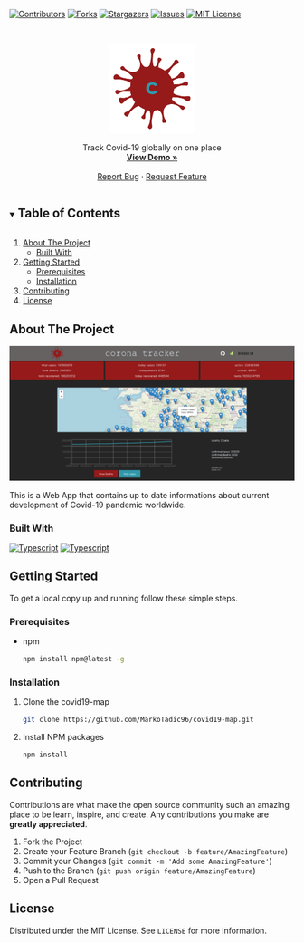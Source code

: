 <!--
*** Thanks for checking out the Best-README-Template. If you have a suggestion
*** that would make this better, please fork the covid19-map and create a pull request
*** or simply open an issue with the tag "enhancement".
*** Thanks again! Now go create something AMAZING! :D
***
***
***
*** To avoid retyping too much info. Do a search and replace for the following:
*** MarkoTadic96, covid19-map, twitter_handle, email, covid19-map, project_description
-->

<!-- PROJECT SHIELDS -->
<!--
*** I'm using markdown "reference style" links for readability.
*** Reference links are enclosed in brackets [ ] instead of parentheses ( ).
*** See the bottom of this document for the declaration of the reference variables
*** for contributors-url, forks-url, etc. This is an optional, concise syntax you may use.
*** https://www.markdownguide.org/basic-syntax/#reference-style-links
-->

[![Contributors][contributors-shield]][contributors-url]
[![Forks][forks-shield]][forks-url]
[![Stargazers][stars-shield]][stars-url]
[![Issues][issues-shield]][issues-url]
[![MIT License][license-shield]][license-url]

<!-- PROJECT LOGO -->
<br />
<p align="center">
  <a href="https://github.com/MarkoTadic96/covid19-map">
    <img src="src/components/coronaLogo.png" alt="Logo" width="150">
  </a>
  <p align="center">
    Track Covid-19 globally on one place
    <br />
    <a href="https://markotadic96.github.io/covid19-map/"><strong>View Demo »</strong></a>
    <br />
    <br />
    <a href="https://github.com/MarkoTadic96/covid19-map/issues">Report Bug</a>
    ·
    <a href="https://github.com/MarkoTadic96/covid19-map/issues">Request Feature</a>
  </p>
</p>

<!-- TABLE OF CONTENTS -->
<details open="open">
  <summary><h2 style="display: inline-block">Table of Contents</h2></summary>
  <ol>
    <li>
      <a href="#about-the-project">About The Project</a>
      <ul>
        <li><a href="#built-with">Built With</a></li>
      </ul>
    </li>
    <li>
      <a href="#getting-started">Getting Started</a>
      <ul>
        <li><a href="#prerequisites">Prerequisites</a></li>
        <li><a href="#installation">Installation</a></li>
      </ul>
    </li>
    <li><a href="#contributing">Contributing</a></li>
    <li><a href="#license">License</a></li>
  </ol>
</details>

<!-- ABOUT THE PROJECT -->

## About The Project

[![Product Name Screen Shot](src/screenshot.png)](src/screenshot.png)

This is a Web App that contains up to date informations about current development of Covid-19 pandemic worldwide.

### Built With

[![Typescript][ts-logo]](https://www.typescriptlang.org)
[![Typescript][react-logo]](https://reactjs.org)

<!-- GETTING STARTED -->

## Getting Started

To get a local copy up and running follow these simple steps.

### Prerequisites

- npm
  ```sh
  npm install npm@latest -g
  ```

### Installation

1. Clone the covid19-map
   ```sh
   git clone https://github.com/MarkoTadic96/covid19-map.git
   ```
2. Install NPM packages
   ```sh
   npm install
   ```

<!-- CONTRIBUTING -->

## Contributing

Contributions are what make the open source community such an amazing place to be learn, inspire, and create. Any contributions you make are **greatly appreciated**.

1. Fork the Project
2. Create your Feature Branch (`git checkout -b feature/AmazingFeature`)
3. Commit your Changes (`git commit -m 'Add some AmazingFeature'`)
4. Push to the Branch (`git push origin feature/AmazingFeature`)
5. Open a Pull Request

<!-- LICENSE -->

## License

Distributed under the MIT License. See `LICENSE` for more information.

<!-- MARKDOWN LINKS & IMAGES -->
<!-- https://www.markdownguide.org/basic-syntax/#reference-style-links -->

[contributors-shield]: https://img.shields.io/github/contributors/MarkoTadic96/covid19-map.svg?style=flat
[contributors-url]: https://github.com/MarkoTadic96/covid19-map/graphs/contributors
[forks-shield]: https://img.shields.io/github/forks/MarkoTadic96/covid19-map.svg?style=flat
[forks-url]: https://github.com/MarkoTadic96/covid19-map/network/members
[stars-shield]: https://img.shields.io/github/stars/MarkoTadic96/covid19-map.svg?style=flat
[stars-url]: https://github.com/MarkoTadic96/covid19-map/stargazers
[issues-shield]: https://img.shields.io/github/issues/MarkoTadic96/covid19-map.svg?style=flat
[issues-url]: https://github.com/MarkoTadic96/covid19-map/issues
[license-shield]: https://img.shields.io/github/license/MarkoTadic96/covid19-map
[license-url]: https://github.com/MarkoTadic96/covid19-map/blob/master/LICENSE?style=flat
[ts-logo]: https://img.shields.io/static/v1?label=&message=Typescript&color=007acc&logo=typescript&logoColor=white&style=flat
[react-logo]: https://img.shields.io/static/v1?label=&message=React&color=61DBFB&logo=react&logoColor=white&style=flat
